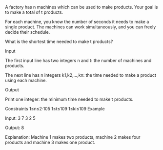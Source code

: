A factory has n machines which can be used to make products. Your goal is to make a total of t products.

For each machine, you know the number of seconds it needs to make a single product. The machines can work simultaneously, and you can freely decide their schedule.

What is the shortest time needed to make t products?

Input

The first input line has two integers n and t: the number of machines and products.

The next line has n integers k1,k2,…,kn: the time needed to make a product using each machine.

Output

Print one integer: the minimum time needed to make t products.

Constraints
1≤n≤2⋅105
1≤t≤109
1≤ki≤109
Example

Input:
3 7
3 2 5

Output:
8

Explanation: Machine 1 makes two products, machine 2 makes four products and machine 3 makes one product.
